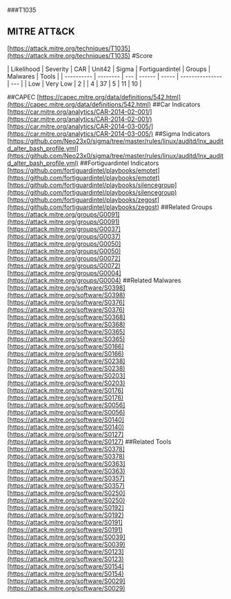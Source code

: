 ###T1035
## MITRE ATT&CK
[https://attack.mitre.org/techniques/T1035](https://attack.mitre.org/techniques/T1035)
#Score

| Likelihood | Severity | CAR | Unit42 | Sigma | Fortiguardintel | Groups | Malwares | Tools |
| ---------- | -------- | --- | ------ | ----- | --------------- | ---  |
| Low | Very Low | 2 |   | 4 | 37 | 5 | 11 | 10 |

##CAPEC
[https://capec.mitre.org/data/definitions/542.html](https://capec.mitre.org/data/definitions/542.html)
[]()
##Car Indicators
[https://car.mitre.org/analytics/CAR-2014-02-001/](https://car.mitre.org/analytics/CAR-2014-02-001/)
[https://car.mitre.org/analytics/CAR-2014-03-005/](https://car.mitre.org/analytics/CAR-2014-03-005/)
##Sigma Indicators
[https://github.com/Neo23x0/sigma/tree/master/rules/linux/auditd/lnx_auditd_alter_bash_profile.yml](https://github.com/Neo23x0/sigma/tree/master/rules/linux/auditd/lnx_auditd_alter_bash_profile.yml)
[]()
##Fortiguardintel Indicators
[https://github.com/fortiguardintel/playbooks/emotet](https://github.com/fortiguardintel/playbooks/emotet)
[https://github.com/fortiguardintel/playbooks/silencegroup](https://github.com/fortiguardintel/playbooks/silencegroup)
[https://github.com/fortiguardintel/playbooks/zegost](https://github.com/fortiguardintel/playbooks/zegost)
[]()
##Related Groups
[https://attack.mitre.org/groups/G0091](https://attack.mitre.org/groups/G0091)
[https://attack.mitre.org/groups/G0037](https://attack.mitre.org/groups/G0037)
[https://attack.mitre.org/groups/G0050](https://attack.mitre.org/groups/G0050)
[https://attack.mitre.org/groups/G0072](https://attack.mitre.org/groups/G0072)
[https://attack.mitre.org/groups/G0004](https://attack.mitre.org/groups/G0004)
[]()
##Related Malwares
[https://attack.mitre.org/software/S0398](https://attack.mitre.org/software/S0398)
[https://attack.mitre.org/software/S0376](https://attack.mitre.org/software/S0376)
[https://attack.mitre.org/software/S0368](https://attack.mitre.org/software/S0368)
[https://attack.mitre.org/software/S0365](https://attack.mitre.org/software/S0365)
[https://attack.mitre.org/software/S0166](https://attack.mitre.org/software/S0166)
[https://attack.mitre.org/software/S0238](https://attack.mitre.org/software/S0238)
[https://attack.mitre.org/software/S0203](https://attack.mitre.org/software/S0203)
[https://attack.mitre.org/software/S0176](https://attack.mitre.org/software/S0176)
[https://attack.mitre.org/software/S0056](https://attack.mitre.org/software/S0056)
[https://attack.mitre.org/software/S0140](https://attack.mitre.org/software/S0140)
[https://attack.mitre.org/software/S0127](https://attack.mitre.org/software/S0127)
[]()
##Related Tools
[https://attack.mitre.org/software/S0378](https://attack.mitre.org/software/S0378)
[https://attack.mitre.org/software/S0363](https://attack.mitre.org/software/S0363)
[https://attack.mitre.org/software/S0357](https://attack.mitre.org/software/S0357)
[https://attack.mitre.org/software/S0250](https://attack.mitre.org/software/S0250)
[https://attack.mitre.org/software/S0192](https://attack.mitre.org/software/S0192)
[https://attack.mitre.org/software/S0191](https://attack.mitre.org/software/S0191)
[https://attack.mitre.org/software/S0039](https://attack.mitre.org/software/S0039)
[https://attack.mitre.org/software/S0123](https://attack.mitre.org/software/S0123)
[https://attack.mitre.org/software/S0154](https://attack.mitre.org/software/S0154)
[https://attack.mitre.org/software/S0029](https://attack.mitre.org/software/S0029)
[]()
